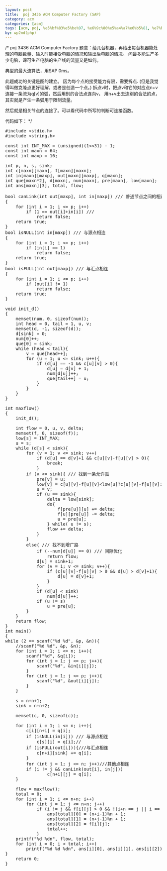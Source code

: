 ```yaml
---
layout: post
title:  poj 3436 ACM Computer Factory (SAP)
category: acm
categories: [acm]
tags: [acm, poj, %e5%bf%83%e5%be%97, %e6%9c%80%e5%a4%a7%e6%b5%81, %e7%bd%91%e7%bb%9c%e6%b5%81, %e8%a7%a3%e9%a2%98%e6%8a%a5%e5%91%8a]
by: wp2md(php)
---
```


/*
   poj 3436 ACM Computer Factory
   题意：给几台机器，再给出每台机器能处理的电脑数量、输入时能接受电脑的情况和输出后电脑的情况。
   问最多能生产多少电脑，课可生产电脑的生产线的流量又是如何。
   
   典型的最大流算法，用SAP 0ms。
   
   此题成功的关键是图的建立。
   因为每个点的接受能力有限，需要拆点.
   (但是我觉得叫做克隆点更好理解，或者是创造一个点。)
   拆点v时，把点v和它的对应点n+v连接一条流为q[v]的弧，然后用别的合法点连向v，
   用n+v出去连别的合法的点，其实就是产生一条弧用于限制流量。
   
   然后就是相关节点的连接了。可以看代码中所写的判断可连接函数。
   
   代码如下：
*/
<!--more-->
<pre>
#include &lt;stdio.h&gt;
#include &lt;string.h&gt;

const int INT_MAX = (unsigned)(1&lt;&lt;31) - 1;
const int maxn = 64;
const int maxp = 16;

int p, n, s, sink;
int c[maxn][maxn], f[maxn][maxn];
int in[maxn][maxp], out[maxn][maxp], q[maxn];
int que[maxn*2], d[maxn], num[maxn], pre[maxn], low[maxn];
int ans[maxn][3], total, flow;

bool canLink(int out[maxp], int in[maxp]) /// 普通节点之间的相连
{
    for (int i = 1; i &lt;= p; i++)
        if (1 == out[i]+in[i]) /// 
            return false;
    return true;
}
bool isNULL(int in[maxp]) /// 与源点相连
{
    for (int i = 1; i &lt;= p; i++)
        if (in[i] == 1)
            return false;
    return true;
}
bool isFULL(int out[maxp]) /// 与汇点相连
{
    for (int i = 1; i &lt;= p; i++)
        if (out[i] != 1)
            return false;
    return true;
}

void init_d()
{
    memset(num, 0, sizeof(num));
    int head = 0, tail = 1, u, v;
    memset(d, -1, sizeof(d));
    d[sink] = 0;
    num[0]++;
    que[0] = sink;
    while (head &lt; tail){
        v = que[head++];
        for (u = 1; u &lt;= sink; u++){
            if (d[u] == -1 &amp;&amp; c[u][v] &gt; 0){
                d[u] = d[v] + 1;
                num[d[u]]++;
                que[tail++] = u;
            }
        }
    }
}

int maxflow()
{
    init_d();
    
    int flow = 0, u, v, delta;
    memset(f, 0, sizeof(f));
    low[s] = INT_MAX;
    u = s;
    while (d[s] &lt; sink){
        for (v = 1; v &lt;= sink; v++)
            if (d[u] == d[v]+1 &amp;&amp; c[u][v]-f[u][v] &gt; 0){
                break;
            }
        if (v &lt;= sink){ /// 找到一条允许弧
            pre[v] = u;
            low[v] = c[u][v]-f[u][v]&lt;low[u]?c[u][v]-f[u][v]:low[u];
            u = v;
            if (u == sink){
                delta = low[sink];
                do{
                    f[pre[u]][u] += delta;
                    f[u][pre[u]] -= delta;
                    u = pre[u];
                } while( u != s);
                flow += delta;
            }
        }
        else{ /// 找不到增广路
            if (--num[d[u]] == 0) /// 间隙优化
                return flow;
            d[u] = sink+1;
            for (v = 1; v &lt;= sink; v++){
                if (c[u][v]-f[u][v] &gt; 0 &amp;&amp; d[u] &gt; d[v]+1){
                    d[u] = d[v]+1;
                }
            }
            if (d[u] &lt; sink)
                num[d[u]]++;
            if (u != s)
                u = pre[u];
        }
    }
    return flow;
}
int main()
{
while (2 == scanf("%d %d", &amp;p, &amp;n)){
    //scanf("%d %d", &amp;p, &amp;n);
    for (int i = 1; i &lt;= n; i++){
        scanf("%d", &amp;q[i]);
        for (int j = 1; j &lt;= p; j++){
            scanf("%d", &amp;in[i][j]);
        }
        for (int j = 1; j &lt;= p; j++){
            scanf("%d", &amp;out[i][j]);
        }
    }
    
    s = n+n+1;
    sink = n+n+2;
    
    memset(c, 0, sizeof(c));
    
    for (int i = 1; i &lt;= n; i++){
        c[i][n+i] = q[i];
        if (isNULL(in[i])) /// 与源点相连
            c[s][i] = q[i];//
        if (isFULL(out[i])){///与汇点相连
            c[n+i][sink] += q[i];
        }
        for (int j = 1; j &lt;= n; j++)///其他点相连
        if (i != j &amp;&amp; canLink(out[i], in[j]))
                c[n+i][j] = q[i];
    }
    
    flow = maxflow();
    total = 0;
    for (int i = 1; i &lt;= n+n; i++)
        for (int j = 1; j &lt;= n+n; j++)
            if (i != j &amp;&amp; f[i][j] &gt; 0 &amp;&amp; !(i+n == j || i == n+j)){
                ans[total][0] = (n+i-1)%n + 1;
                ans[total][1] = (n+j-1)%n + 1;
                ans[total][2] = f[i][j];
                total++;
            }
    printf("%d %dn", flow, total);
    for (int i = 0; i &lt; total; i++)
        printf("%d %d %dn", ans[i][0], ans[i][1], ans[i][2]);
} 
    return 0;
}













</pre>
